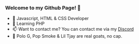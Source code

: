 ### Welcome to my Github Page! 👋
- 🔭 Javascript, HTML & CSS Developer
- 🌱 Learning PHP
- 📫 Want to contact me? You can contact me via my [Discord](https://discord.gg/ksv9GaZJ74)
- 🎵 Polo G, Pop Smoke & Lil Tjay are real goats, no cap.
